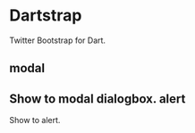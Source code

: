 Dartstrap
=========

Twitter Bootstrap for Dart.

modal
-----
Show to modal dialogbox.
alert
-----
Show to alert.
